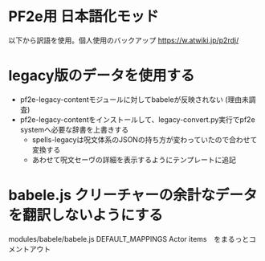# PF2e用 日本語化モッド

以下から訳語を使用。個人使用のバックアップ
https://w.atwiki.jp/p2rdj/

# legacy版のデータを使用する
* pf2e-legacy-contentモジュールに対してbabeleが反映されない (理由未調査)
* pf2e-legacy-contentをインストールして、legacy-convert.py実行でpf2e systemへ必要な辞書を上書きする
  * spells-legacyは呪文体系のJSONの持ち方が変わっていたので合わせて変換する
  * あわせて呪文セーヴの詳細を表示するようにテンプレートに追記

# babele.js クリーチャーの余計なデータを翻訳しないようにする
modules/babele/babele.js
DEFAULT_MAPPINGS
Actor
items　をまるっとコメントアウト
